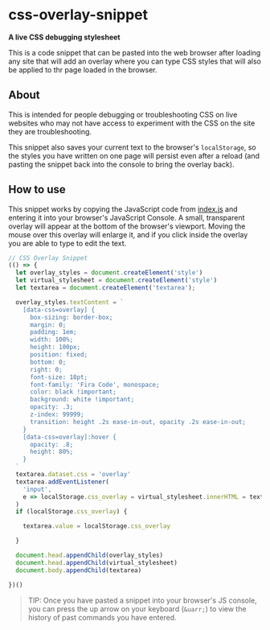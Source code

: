 # css-overlay-snippet

**A live CSS debugging stylesheet**

This is a code snippet that can be pasted into the web browser after loading any site that will add an overlay where you can type CSS styles that will also be applied to thr page loaded in the browser.

## About

This is intended for people debugging or troubleshooting CSS on live websites who may not have access to experiment with the CSS on the site they are troubleshooting.

This snippet also saves your current text to the browser's `localStorage`, so the styles you have written on one page will persist even after a reload (and pasting the snippet back into the console to bring the overlay back).

## How to use

This snippet works by copying the JavaScript code from [index.js](index.js) and entering it into your browser's JavaScript Console. A small, transparent overlay will appear at the bottom of the browser's viewport. Moving the mouse over this overlay will enlarge it, and if you click inside the overlay you are able to type to edit the text.

```js
// CSS Overlay Snippet
(() => {
  let overlay_styles = document.createElement('style')
  let virtual_stylesheet = document.createElement('style')
  let textarea = document.createElement('textarea');

  overlay_styles.textContent = `
    [data-css=overlay] {
      box-sizing: border-box;
      margin: 0;
      padding: 1em;
      width: 100%;
      height: 100px;
      position: fixed;
      bottom: 0;
      right: 0;
      font-size: 18pt;
      font-family: 'Fira Code', monospace;
      color: black !important;
      background: white !important;
      opacity: .3;
      z-index: 99999;
      transition: height .2s ease-in-out, opacity .2s ease-in-out;
    }
    [data-css=overlay]:hover {
      opacity: .8;
      height: 80%;
    }
  `
  textarea.dataset.css = 'overlay'
  textarea.addEventListener(
    'input', 
    e => localStorage.css_overlay = virtual_stylesheet.innerHTML = textarea.value
  )
  if (localStorage.css_overlay) {

    textarea.value = localStorage.css_overlay

  }

  document.head.appendChild(overlay_styles)
  document.head.appendChild(virtual_stylesheet)
  document.body.appendChild(textarea)

})()
```

> TIP: Once you have pasted a snippet into your browser's JS console, you can press the up arrow on your keyboard (`&uarr;`) to view the history of past commands you have entered.